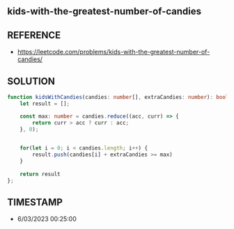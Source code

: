 ## kids-with-the-greatest-number-of-candies

## REFERENCE

- https://leetcode.com/problems/kids-with-the-greatest-number-of-candies/

## SOLUTION

``` typescript
function kidsWithCandies(candies: number[], extraCandies: number): boolean[] {
    let result = [];

    const max: number = candies.reduce((acc, curr) => {
        return curr > acc ? curr : acc;
    }, 0);
    

    for(let i = 0; i < candies.length; i++) {
        result.push(candies[i] + extraCandies >= max) 
    }
    
    return result
};
```


## TIMESTAMP

- 6/03/2023 00:25:00
